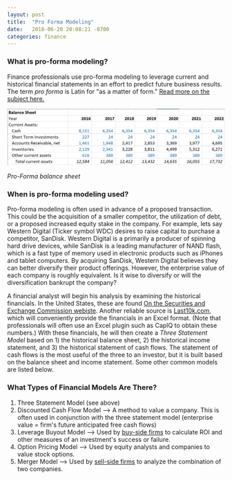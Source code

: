 ```yaml
---
layout: post
title:  "Pro Forma Modeling"
date:   2018-06-20 20:08:21 -0700
categories: finance
---
```

### What is pro-forma modeling?

Finance professionals use pro-forma modeling to leverage current and historical financial statements in an effort to predict future business results. The term _pro forma_ is Latin for "as a matter of form." [Read more on the subject here.](https://en.wikipedia.org/wiki/Pro_forma)





![Screenshot of a Pro-forma Balance Sheet](/assets/WDBS.png)

  _Pro-Forma balance sheet_

### When is pro-forma modeling used?
Pro-forma modeling is often used in advance of a proposed transaction. This could be the acquisition of a smaller competitor, the utilization of debt, or a proposed increased equity stake in the company. For example, lets say Western Digital (Ticker symbol WDC) desires to raise capital to purchase a competitor, SanDisk. Western Digital is a primarily a producer of spinning hard drive devices, while SanDisk is a leading manufacturer of NAND flash, which is a fast type of memory used in electronic products such as iPhones and tablet computers. By acquiring SanDisk, Western Digital believes they can better diversify their product offerings. However, the enterprise value of each company is roughly equivalent. Is it wise to diversify or will the diversification bankrupt the company?

A financial analyst will begin his analysis by examining the historical financials. In the United States, these are found [On the Securities and Exchange Commission webiste](https://www.sec.gov/cgi-bin/browse-edgar?action=getcompany&CIK=wdc&type=10&dateb=&owner=include&count=40). Another reliable source is [Last10k.com](https://www.last10k.com/Search?q=wdc), which will conveniently provide the financials in an Excel format. (Note that professionals will often use an Excel plugin such as CapIQ to obtain these numbers.) With these financials, he will then create a _Three Statement Model_ based on 1) the historical balance sheet, 2) the historical income statement, and 3) the historical statement of cash flows. The statement of cash flows is the most useful of the three to an investor, but it is built based on the balance sheet and income statement. Some other common models are listed below.

### What Types of Financial Models Are There?

1. Three Statement Model (see above)
2. Discounted Cash Flow Model --> A method to value a company. This is often used in conjunction with the three statement model (enterprise value = firm's future anticipated free cash flows)
3. Leverage Buyout Model --> Used by [buy-side firms](https://www.investopedia.com/terms/b/buyside.asp) to calculate ROI and other measures of an investment's success or failure.
4. Option Pricing Model --> Used by equity analysts and companies to value stock options.
5. Merger Model --> Used by [sell-side firms](https://www.investopedia.com/terms/s/sellside.asp) to analyze the combination of two companies.
